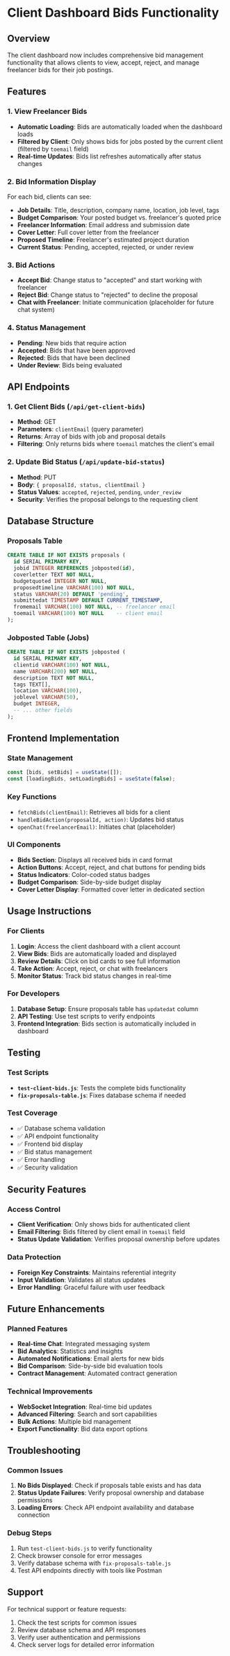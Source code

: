 # Client Dashboard Bids Functionality

## Overview
The client dashboard now includes comprehensive bid management functionality that allows clients to view, accept, reject, and manage freelancer bids for their job postings.

## Features

### 1. View Freelancer Bids
- **Automatic Loading**: Bids are automatically loaded when the dashboard loads
- **Filtered by Client**: Only shows bids for jobs posted by the current client (filtered by `toemail` field)
- **Real-time Updates**: Bids list refreshes automatically after status changes

### 2. Bid Information Display
For each bid, clients can see:
- **Job Details**: Title, description, company name, location, job level, tags
- **Budget Comparison**: Your posted budget vs. freelancer's quoted price
- **Freelancer Information**: Email address and submission date
- **Cover Letter**: Full cover letter from the freelancer
- **Proposed Timeline**: Freelancer's estimated project duration
- **Current Status**: Pending, accepted, rejected, or under review

### 3. Bid Actions
- **Accept Bid**: Change status to "accepted" and start working with freelancer
- **Reject Bid**: Change status to "rejected" to decline the proposal
- **Chat with Freelancer**: Initiate communication (placeholder for future chat system)

### 4. Status Management
- **Pending**: New bids that require action
- **Accepted**: Bids that have been approved
- **Rejected**: Bids that have been declined
- **Under Review**: Bids being evaluated

## API Endpoints

### 1. Get Client Bids (`/api/get-client-bids`)
- **Method**: GET
- **Parameters**: `clientEmail` (query parameter)
- **Returns**: Array of bids with job and proposal details
- **Filtering**: Only returns bids where `toemail` matches the client's email

### 2. Update Bid Status (`/api/update-bid-status`)
- **Method**: PUT
- **Body**: `{ proposalId, status, clientEmail }`
- **Status Values**: `accepted`, `rejected`, `pending`, `under_review`
- **Security**: Verifies the proposal belongs to the requesting client

## Database Structure

### Proposals Table
```sql
CREATE TABLE IF NOT EXISTS proposals (
  id SERIAL PRIMARY KEY,
  jobid INTEGER REFERENCES jobposted(id),
  coverletter TEXT NOT NULL,
  budgetquoted INTEGER NOT NULL,
  proposedtimeline VARCHAR(100) NOT NULL,
  status VARCHAR(20) DEFAULT 'pending',
  submittedat TIMESTAMP DEFAULT CURRENT_TIMESTAMP,
  fromemail VARCHAR(100) NOT NULL, -- freelancer email
  toemail VARCHAR(100) NOT NULL    -- client email
);
```

### Jobposted Table (Jobs)
```sql
CREATE TABLE IF NOT EXISTS jobposted (
  id SERIAL PRIMARY KEY,
  clientid VARCHAR(100) NOT NULL,
  name VARCHAR(200) NOT NULL,
  description TEXT NOT NULL,
  tags TEXT[],
  location VARCHAR(100),
  joblevel VARCHAR(50),
  budget INTEGER,
  -- ... other fields
);
```

## Frontend Implementation

### State Management
```javascript
const [bids, setBids] = useState([]);
const [loadingBids, setLoadingBids] = useState(false);
```

### Key Functions
- `fetchBids(clientEmail)`: Retrieves all bids for a client
- `handleBidAction(proposalId, action)`: Updates bid status
- `openChat(freelancerEmail)`: Initiates chat (placeholder)

### UI Components
- **Bids Section**: Displays all received bids in card format
- **Action Buttons**: Accept, reject, and chat buttons for pending bids
- **Status Indicators**: Color-coded status badges
- **Budget Comparison**: Side-by-side budget display
- **Cover Letter Display**: Formatted cover letter in dedicated section

## Usage Instructions

### For Clients
1. **Login**: Access the client dashboard with a client account
2. **View Bids**: Bids are automatically loaded and displayed
3. **Review Details**: Click on bid cards to see full information
4. **Take Action**: Accept, reject, or chat with freelancers
5. **Monitor Status**: Track bid status changes in real-time

### For Developers
1. **Database Setup**: Ensure proposals table has `updatedat` column
2. **API Testing**: Use test scripts to verify endpoints
3. **Frontend Integration**: Bids section is automatically included in dashboard

## Testing

### Test Scripts
- **`test-client-bids.js`**: Tests the complete bids functionality
- **`fix-proposals-table.js`**: Fixes database schema if needed

### Test Coverage
- ✅ Database schema validation
- ✅ API endpoint functionality
- ✅ Frontend bid display
- ✅ Bid status management
- ✅ Error handling
- ✅ Security validation

## Security Features

### Access Control
- **Client Verification**: Only shows bids for authenticated client
- **Email Filtering**: Bids filtered by client email in `toemail` field
- **Status Update Validation**: Verifies proposal ownership before updates

### Data Protection
- **Foreign Key Constraints**: Maintains referential integrity
- **Input Validation**: Validates all status updates
- **Error Handling**: Graceful failure with user feedback

## Future Enhancements

### Planned Features
- **Real-time Chat**: Integrated messaging system
- **Bid Analytics**: Statistics and insights
- **Automated Notifications**: Email alerts for new bids
- **Bid Comparison**: Side-by-side bid evaluation tools
- **Contract Management**: Automated contract generation

### Technical Improvements
- **WebSocket Integration**: Real-time bid updates
- **Advanced Filtering**: Search and sort capabilities
- **Bulk Actions**: Multiple bid management
- **Export Functionality**: Bid data export options

## Troubleshooting

### Common Issues
1. **No Bids Displayed**: Check if proposals table exists and has data
2. **Status Update Failures**: Verify proposal ownership and database permissions
3. **Loading Errors**: Check API endpoint availability and database connection

### Debug Steps
1. Run `test-client-bids.js` to verify functionality
2. Check browser console for error messages
3. Verify database schema with `fix-proposals-table.js`
4. Test API endpoints directly with tools like Postman

## Support

For technical support or feature requests:
1. Check the test scripts for common issues
2. Review database schema and API responses
3. Verify user authentication and permissions
4. Check server logs for detailed error information 